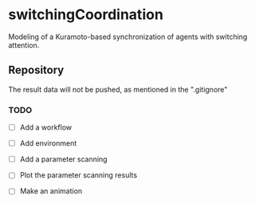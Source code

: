 # switchingCoordination
Modeling of a Kuramoto-based synchronization of agents with switching attention.

## Repository
The result data will not be pushed, as mentioned in the ".gitignore"

### TODO 
- [ ] Add a workflow
- [ ] Add environment
- [ ] Add a parameter scanning
- [ ] Plot the parameter scanning results
- [ ] Make an animation

